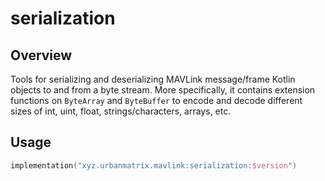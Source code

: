 # serialization

## Overview

Tools for serializing and deserializing MAVLink message/frame Kotlin objects to and from a byte stream. More
specifically, it contains extension functions on `ByteArray` and `ByteBuffer` to encode and decode different sizes of
int, uint, float, strings/characters, arrays, etc.

## Usage

```kotlin
implementation("xyz.urbanmatrix.mavlink:serialization:$version")
```
